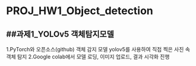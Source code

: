 # PROJ_HW1_Object_detection
##과제1_YOLOv5 **객체탐지**모델
---
1.PyTorch와 오픈소스(github) 객체 감지 모델 yolov5를 사용하여 직접 찍은 사진 속 객체 탐지
2.Google colab에서 모델 로딩, 이미지 업로드, 결과 시각화 진행



